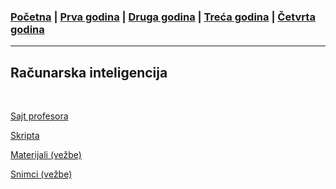 ### [Početna](../README.md) | [Prva godina](../main_pages/prva.md) | [Druga godina](../main_pages/druga.md) | [Treća godina](../main_pages/treca.md) | [Četvrta godina](../main_pages/cetvrta.md)

---

## Računarska inteligencija

<br>

[Sajt profesora](https://matf-r-i.github.io/info/)

[Skripta](https://drive.google.com/drive/u/0/folders/1h1v4FObZPRr8CntjbrzaGkFvQHjIqILC)

[Materijali (vežbe)](https://drive.google.com/drive/u/0/folders/16LaR3mluuXHi-MZmaIoeKI-zmRsG91nD)

[Snimci (vežbe)](https://poincare.matf.bg.ac.rs/~stefan.kapunac/ri.html)
